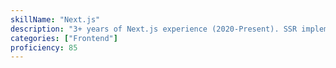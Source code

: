 ```yaml
---
skillName: "Next.js"
description: "3+ years of Next.js experience (2020-Present). SSR implementation at Restoration Hardware reducing initial load time by 2.5s and improving SEO rankings by 40%."
categories: ["Frontend"]
proficiency: 85
---
```

